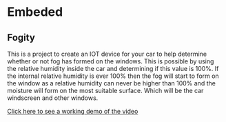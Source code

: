 # Embeded

## Fogity
This is a project to create an IOT device for your car to help determine whether or not fog has formed on the windows. This is possible by using the relative humidity inside the car and determining if this value is 100%. If the internal relative humidity is ever 100% then the fog will start to form on the window as a relative humidity can never be higher than 100% and the moisture will form on the most suitable surface. Which will be the car windscreen and other windows.


[Click here to see a working demo of the video](https://github.com/Karrot96/Embeded/blob/master/demo_working.mp4)
